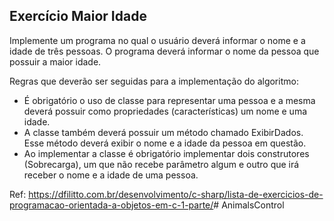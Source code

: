 ## Exercício Maior Idade
Implemente um programa no qual o usuário deverá informar o nome e a idade de três pessoas. O programa deverá informar o nome da pessoa que possuir a maior idade.

Regras que deverão ser seguidas para a implementação do algoritmo:

- É obrigatório o uso de classe para representar uma pessoa e a mesma deverá possuir como propriedades (características) um nome e uma idade.
- A classe também deverá possuir um método chamado ExibirDados. Esse método deverá exibir o nome e a idade da pessoa em questão.
- Ao implementar a classe é obrigatório implementar dois construtores (Sobrecarga), um que não recebe parâmetro algum e outro que irá receber o nome e a idade de uma pessoa.

Ref: <https://dfilitto.com.br/desenvolvimento/c-sharp/lista-de-exercicios-de-programacao-orientada-a-objetos-em-c-1-parte/>#   A n i m a l s C o n t r o l  
 